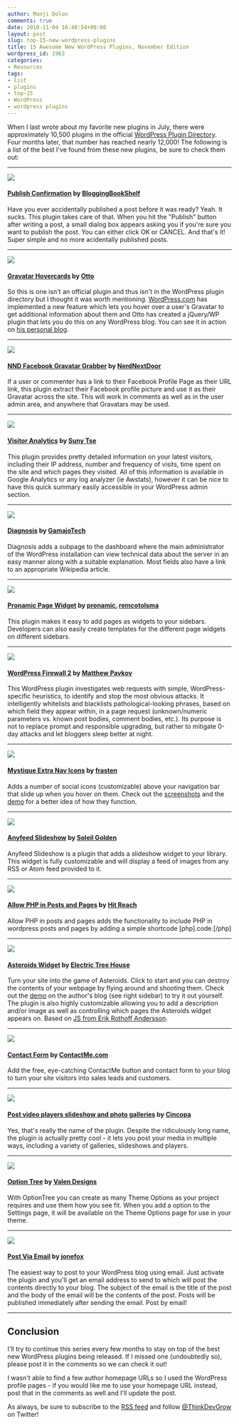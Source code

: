 ```yaml
---
author: Monji Dolon
comments: true
date: 2010-11-04 16:48:54+00:00
layout: post
slug: top-15-new-wordpress-plugins
title: 15 Awesome New WordPress Plugins, November Edition
wordpress_id: 1963
categories:
- Resources
tags:
- list
- plugins
- top-15
- WordPress
- wordpress plugins
---
```


When I last wrote about my favorite new plugins in July, there were approximately 10,500 plugins in the official [WordPress Plugin Directory](http://wordpress.org/extend/plugins/).  Four months later, that number has reached nearly 12,000!  The following is a list of the best I've found from these new plugins, be sure to check them out:

---

<a href="http://wordpress.org/extend/plugins/publish-confirmation/">
  <img src="http://devgrow.s3.amazonaws.com/assets/images/publish-confirmation.gif" class="image-left" />
</a>

#### [Publish Confirmation](http://wordpress.org/extend/plugins/publish-confirmation/) by [BloggingBookShelf](http://www.bloggingbookshelf.com/wordpress/publish-confirmation-plugin/)

Have you ever accidentally published a post before it was ready? Yeah. It sucks. This plugin takes care of that.  When you hit the "Publish" button after writing a post, a small dialog box appears asking you if you're sure you want to publish the post. You can either click OK or CANCEL. And that's it! Super simple and no more acidentally published posts.

---

<a href="http://ottopress.com/2010/gravatar-hovercards/">
  <img src="http://devgrow.s3.amazonaws.com/assets/images/gravatar-hovercards.gif" class="image-left" />
</a>

#### [Gravatar Hovercards](http://ottopress.com/2010/gravatar-hovercards/)  by [Otto](http://ottopress.com/)

So this is one isn't an official plugin and thus isn't in the WordPress plugin directory but I thought it was worth mentioning.  [WordPress.com](http://wordpress.com/) has implemented a new feature which lets you hover over a user's Gravatar to get additional information about them and Otto has created a jQuery/WP plugin that lets you do this on any WordPress blog.  You can see it in action on [his personal blog](http://ottopress.com/2010/gravatar-hovercards/).

---

<a href="http://wordpress.org/extend/plugins/nnd-facebook-profile-for-gravatar/">
  <img src="http://devgrow.s3.amazonaws.com/assets/images/nnd-facebook-gravatar.gif" class="image-left" />
</a>

#### [NND Facebook Gravatar Grabber](http://wordpress.org/extend/plugins/nnd-facebook-profile-for-gravatar/) by [NerdNextDoor](http://profiles.wordpress.org/users/NerdNextDoor/)

If a user or commenter has a link to their Facebook Profile Page as their URL link, this plugin extract their Facebook profile picture and use it as their Gravatar across the site.  This will work in comments as well as in the user admin area, and anywhere that Gravatars may be used.

---

<a href="http://wordpress.org/extend/plugins/visitor-analytics/">
  <img src="http://devgrow.s3.amazonaws.com/assets/images/visitor-analytics.gif" class="image-left" />
</a>

#### [Visitor Analytics](http://wordpress.org/extend/plugins/basic-authentication/) by [Suny Tse](http://ziming.org/dev/visitor-analytics)

This plugin provides pretty detailed information on your latest visitors, including their IP address, number and frequency of visits, time spent on the site and which pages they visited.  All of this information is available in Google Analytics or any log analyzer (ie Awstats), however it can be nice to have this quick summary easily accessible in your WordPress admin section.

---

<a href="http://wordpress.org/extend/plugins/diagnosis/">
  <img src="http://devgrow.s3.amazonaws.com/assets/images/diagnosis.gif" class="image-left" />
</a>

#### [Diagnosis](http://wordpress.org/extend/plugins/diagnosis/) by [GamajoTech](http://profiles.wordpress.org/users/GamajoTech/)

Diagnosis adds a subpage to the dashboard where the main administrator of the WordPress installation can view technical data about the server in an easy manner along with a suitable explanation. Most fields also have a link to an appropriate Wikipedia article.

---

<a href="http://wordpress.org/extend/plugins/pronamic-page-widget/">
  <img src="http://devgrow.s3.amazonaws.com/assets/images/pronamic-page-widget.gif" class="image-left" />
</a>

#### [Pronamic Page Widget](http://wordpress.org/extend/plugins/pronamic-page-widget/) by [pronamic](http://profiles.wordpress.org/users/pronamic/), [remcotolsma](http://profiles.wordpress.org/users/remcotolsma/)

This plugin makes it easy to add pages as widgets to your sidebars.  Developers can also easily create templates for the different page widgets on different sidebars.

---

<a href="http://wordpress.org/extend/plugins/wordpress-firewall-2/">
  <img src="http://devgrow.s3.amazonaws.com/assets/images/wordpress-firewall-2.gif" class="image-left" />
</a>

#### [WordPress Firewall 2](http://wordpress.org/extend/plugins/wordpress-firewall-2/) by [Matthew Pavkov](http://matthewpavkov.com/wordpress-plugins/)

This WordPress plugin investigates web requests with simple, WordPress-specific heuristics, to identify and stop the most obvious attacks.  It intelligently whitelists and blacklists pathological-looking phrases, based on which field they appear within, in a page request (unknown/numeric parameters vs. known post bodies, comment bodies, etc.). Its purpose is not to replace prompt and responsible upgrading, but rather to mitigate 0-day attacks and let bloggers sleep better at night.

---

<a href="http://wordpress.org/extend/plugins/mystique-extra-nav-icons/">
  <img src="http://devgrow.s3.amazonaws.com/assets/images/mystique-extra-nav-icons.gif" class="image-left" />
</a>

#### [Mystique Extra Nav Icons](http://wordpress.org/extend/plugins/mystique-extra-nav-icons/) by [frasten](http://polpoinodroidi.com/)

Adds a number of social icons (customizable) above your navigation bar that slide up when you hover on them.  Check out the [screenshots](http://wordpress.org/extend/plugins/mystique-extra-nav-icons/screenshots/) and the [demo](http://polpoinodroidi.com/) for a better idea of how they function.

---

<a href="http://wordpress.org/extend/plugins/anyfeed-slideshow/">
  <img src="http://devgrow.s3.amazonaws.com/assets/images/anyfeed-slideshow.gif" class="image-left" />
</a>

#### [Anyfeed Slideshow](http://wordpress.org/extend/plugins/anyfeed-slideshow/) by [Soleil Golden](http://tixen.net/blog/)

Anyfeed Slideshow is a plugin that adds a slideshow widget to your library. This widget is fully customizable and will display a feed of images from any RSS or Atom feed provided to it.

---

<a href="http://wordpress.org/extend/plugins/allow-php-in-posts-and-pages/">
  <img src="http://devgrow.s3.amazonaws.com/assets/images/allow-php.gif" class="image-left" />
</a>

#### [Allow PHP in Posts and Pages](http://wordpress.org/extend/plugins/allow-php-in-posts-and-pages/) by [Hit Reach](http://profiles.wordpress.org/users/Hit+Reach/)

Allow PHP in posts and pages adds the functionality to include PHP in wordpress posts and pages by adding a simple shortcode [php].code.[/php]

---

<a href="http://wordpress.org/extend/plugins/asteroids-widget/">
  <img src="http://devgrow.s3.amazonaws.com/assets/images/asteroids.gif" class="image-left" />
</a>

#### [Asteroids Widget](http://wordpress.org/extend/plugins/asteroids-widget/) by [Electric Tree House](http://electrictreehouse.com/)

Turn your site into the game of Asteroids. Click to start and you can destroy the contents of your webpage by flying around and shooting them. Check out the [demo](http://electrictreehouse.com/) on the author's blog (see right sidebar) to try it out yourself. The plugin is also highly customizable allowing you to add a description and/or image as well as controlling which pages the Asteroids widget appears on.  Based on [JS from Erik Rothoff Andersson](http://erkie.github.com/).

---

<a href="http://wordpress.org/extend/plugins/contactme/">
  <img src="http://devgrow.s3.amazonaws.com/assets/images/contactme.gif" class="image-left" />
</a>

#### [Contact Form](http://wordpress.org/extend/plugins/contactme/) by [ContactMe.com](http://contactme.com/)

Add the free, eye-catching ContactMe button and contact form to your blog to turn your site visitors into sales leads and customers.

---

<a href="http://wordpress.org/extend/plugins/cincopa-video-slideshow-photo-gallery-podcast-plugin/">
  <img src="http://devgrow.s3.amazonaws.com/assets/images/cincopa.gif" class="image-left" />
</a>

#### [Post video players slideshow and photo galleries](http://wordpress.org/extend/plugins/cincopa-video-slideshow-photo-gallery-podcast-plugin/) by [Cincopa](http://www.cincopa.com/)

Yes, that's really the name of the plugin.  Despite the ridiculously long name, the plugin is actually pretty cool - it lets you post your media in multiple ways, including a variety of galleries, slideshows and players.

---

<a href="http://wordpress.org/extend/plugins/option-tree/">
  <img src="http://devgrow.s3.amazonaws.com/assets/images/optiontree.gif" class="image-left" />
</a>

#### [Option Tree](http://wordpress.org/extend/plugins/option-tree/) by [Valen Designs](http://www.valendesigns.com/)

With OptionTree you can create as many Theme Options as your project requires and use them how you see fit. When you add a option to the Settings page, it will be available on the Theme Options page for use in your theme.

---

<a href="http://wordpress.org/extend/plugins/postviaemail/">
  <img src="http://devgrow.s3.amazonaws.com/assets/images/postviaemail.gif" class="image-left" />
</a>

#### [Post Via Email](http://wordpress.org/extend/plugins/postviaemail/) by [jonefox](http://profiles.wordpress.org/users/jonefox/)

The easiest way to post to your WordPress blog using email. Just activate the plugin and you'll get an email address to send to which will post the contents directly to your blog. The subject of the email is the title of the post and the body of the email will be the contents of the post. Posts will be published immediately after sending the email. Post by email!

---

## Conclusion

I'll try to continue this series every few months to stay on top of the best new WordPress plugins being released.  If I missed one (undoubtedly so), please post it in the comments so we can check it out!

I wasn't able to find a few author homepage URLs so I used the WordPress profile pages - if you would like me to use your homepage URL instead, post that in the comments as well and I'll update the post.

As always, be sure to subscribe to the [RSS feed](http://feeds.feedburner.com/devgrow) and follow [@ThinkDevGrow](http://twitter.com/ThinkDevGrow) on Twitter!